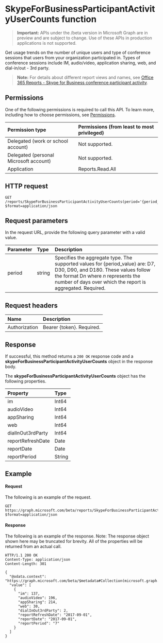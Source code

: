 # SkypeForBusinessParticipantActivityUserCounts function

> **Important:** APIs under the /beta version in Microsoft Graph are in preview and are subject to change. Use of these APIs in production applications is not supported.

Get usage trends on the number of unique users and type of conference sessions that users from your organization participated in. Types of conference sessions include IM, audio/video, application sharing, web, and dial-in/out - 3rd party.

> **Note:** For details about different report views and names, see [Office 365 Reports - Skype for Business conference participant activity](https://support.office.com/client/Skype-for-Business-Online-conference-participant-activity-c3c89995-65dd-4715-9e38-bb244c742c6b).

## Permissions

One of the following permissions is required to call this API. To learn more, including how to choose permissions, see [Permissions](../../../concepts/permissions_reference.md).

| Permission type                        | Permissions (from least to most privileged) |
| :------------------------------------- | :--------------------------------------- |
| Delegated (work or school account)     | Not supported.                           |
| Delegated (personal Microsoft account) | Not supported.                           |
| Application                            | Reports.Read.All                         |

## HTTP request

<!-- { "blockType": "ignored" } -->

```http
GET /reports/SkypeForBusinessParticipantActivityUserCounts(period='{period_value}')?$format=application/json
```

## Request parameters

In the request URL, provide the following query parameter with a valid value.

| Parameter | Type   | Description                              |
| :-------- | :----- | :--------------------------------------- |
| period    | string | Specifies the aggregate type. The supported values for {period_value} are: D7, D30, D90, and D180. These values follow the format D*n* where *n* represents the number of days over which the report is aggregated. Required. |

## Request headers

| Name          | Description               |
| :------------ | :------------------------ |
| Authorization | Bearer {token}. Required. |

## Response

If successful, this method returns a `200 OK` response code and a **skypeForBusinessParticipantActivityUserCounts** object in the response body.

The **skypeForBusinessParticipantActivityUserCounts** object has the following properties.

| Property          | Type   |
| :---------------- | :----- |
| im                | Int64  |
| audioVideo        | Int64  |
| appSharing        | Int64  |
| web               | Int64  |
| dialInOut3rdParty | Int64  |
| reportRefreshDate | Date   |
| reportDate        | Date   |
| reportPeriod      | String |

## Example

#### Request

The following is an example of the request.

<!-- {
  "blockType": "request",
  "name": "reportroot_skypeforbusinessparticipantactivityusercounts"
}-->

```http
GET https://graph.microsoft.com/beta/reports/SkypeForBusinessParticipantActivityUserCounts(period='D7')?$format=application/json
```

#### Response

The following is an example of the response.
Note: The response object shown here may be truncated for brevity. All of the properties will be returned from an actual call.

<!-- {
  "blockType": "response",
  "truncated": true,
  "@odata.type": "microsoft.graph.skypeForBusinessParticipantActivityUserCounts"
} -->

```http
HTTP/1.1 200 OK
Content-Type: application/json
Content-Length: 301

{
  "@odata.context": "https://graph.microsoft.com/beta/$metadata#Collection(microsoft.graph.skypeForBusinessParticipantActivityUserCounts)", 
  "value": [
    {
      "im": 137, 
      "audioVideo": 196, 
      "appSharing": 214, 
      "web": 30, 
      "dialInOut3rdParty": 2, 
      "reportRefreshDate": "2017-09-01", 
      "reportDate": "2017-09-01", 
      "reportPeriod": "7"
    }
  ]
}
```
